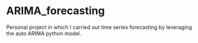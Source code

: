 # ARIMA_forecasting
Personal project in which I carried out time series forecasting by leveraging the auto ARIMA python model.
